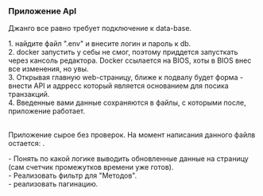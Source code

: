 ### Приложение ApI

<p>Джанго все равно требует подключение к data-base.<br>
  </p>
1. найдите файл ".env" и внесите логин и пароль к db.<br>
  2. docker запустить у себы не смог, поэтому приддется запусткать через кансоль редактора. Docker ссылается на BIOS, хоты в BIOS внес все изменения, но увы.<br>
  3. Открывая главную web-страницу, ближе к подвалу будет форма - внести API и адрресс который является основанием для посика транзакций.<br>
  4. Введенные вами данные сохраняются в файлы, с которыми после, приложение работает.
<br>
<br>
  <p>
    Приложение сырое без проверок. На момент написания данного файлв остается: .<br>
  </p>
   - Понять по какой логике выводить обновленные данные на страницу (сам счетчик промежутков времени уже готов).<br>
   - Реализовать фильтр для "Методов".<br>
   - реализовать пагинацию.<br>